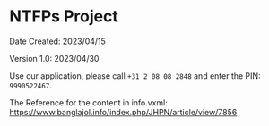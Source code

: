 # NTFPs Project

Date Created: 2023/04/15

Version 1.0: 2023/04/30

Use our application, please call `+31 2 08 08 2848` and enter the PIN: `9990522467`.

The Reference for the content in info.vxml: https://www.banglajol.info/index.php/JHPN/article/view/7856